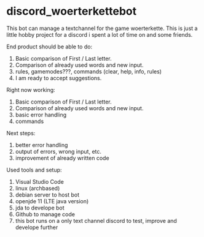 # discord_woerterkettebot
This bot can manage a textchannel for the game woerterkette.
This is just a little hobby project for a discord i spent a lot of time on and some friends.

End product should be able to do:
1)  Basic comparison of First / Last letter.
2)  Comparison of already used words and new input.
3)  rules, gamemodes???, commands (clear, help, info, rules)
4)  I am ready to accept suggestions.

Right now working:
1)  Basic comparison of First / Last letter.
2)  Comparison of already used words and new input.
3)  basic error handling
4)  commands

Next steps:
1)  better error handling
2)  output of errors, wrong input, etc.
3)  improvement of already written code

Used tools and setup:
1)  Visual Studio Code
2)  linux (archbased)
3)  debian server to host bot
4)  openjde 11 (LTE java version)
5)  jda to develope bot
6)  Github to manage code
7)  this bot runs on a only text channel discord to test, improve and develope further
